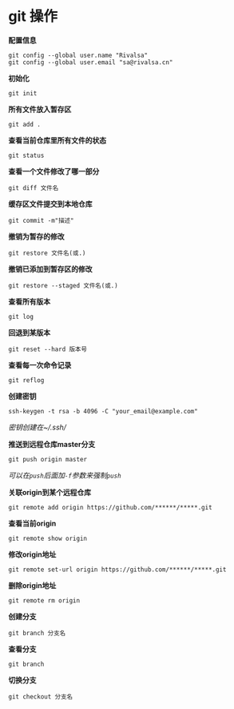 # git 操作

**配置信息**

```git
git config --global user.name "Rivalsa"
git config --global user.email "sa@rivalsa.cn"
```

**初始化**

```git
git init
```

**所有文件放入暂存区**

```git
git add .
```

**查看当前仓库里所有文件的状态**

```git
git status
```

**查看一个文件修改了哪一部分**

```git
git diff 文件名
```
**缓存区文件提交到本地仓库**

```git
git commit -m"描述"
```

**撤销为暂存的修改**

```git
git restore 文件名(或.)
```

**撤销已添加到暂存区的修改**

```git
git restore --staged 文件名(或.)
```

**查看所有版本**

```git
git log
```

**回退到某版本**

```git
git reset --hard 版本号
```

**查看每一次命令记录**

```git
git reflog
```

**创建密钥**

```git
ssh-keygen -t rsa -b 4096 -C "your_email@example.com"
```

*密钥创建在~/.ssh/*

**推送到远程仓库master分支**

```git
git push origin master
```

*可以在`push`后面加`-f`参数来强制`push`*

**关联origin到某个远程仓库**

```git
git remote add origin https://github.com/******/*****.git
```

**查看当前origin**

```git
git remote show origin
```

**修改origin地址**

```git
git remote set-url origin https://github.com/******/*****.git
```

**删除origin地址**

```git
git remote rm origin
```

**创建分支**

```git
git branch 分支名
```

**查看分支**

```git
git branch
```

**切换分支**

```git
git checkout 分支名
```

